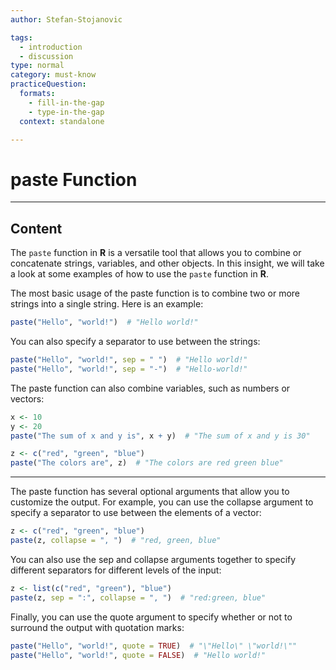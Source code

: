 ```yaml
---
author: Stefan-Stojanovic

tags:
  - introduction
  - discussion
type: normal
category: must-know
practiceQuestion:
  formats:
    - fill-in-the-gap
    - type-in-the-gap
  context: standalone

---
```


# paste Function

---

## Content

The `paste` function in **R** is a versatile tool that allows you to combine or concatenate strings, variables, and other objects. In this insight, we will take a look at some examples of how to use the `paste` function in **R**.

The most basic usage of the paste function is to combine two or more strings into a single string. Here is an example:
```r
paste("Hello", "world!")  # "Hello world!"
```

You can also specify a separator to use between the strings:
```r
paste("Hello", "world!", sep = " ")  # "Hello world!"
paste("Hello", "world!", sep = "-")  # "Hello-world!"
```

The paste function can also combine variables, such as numbers or vectors:
```r
x <- 10
y <- 20
paste("The sum of x and y is", x + y)  # "The sum of x and y is 30"

z <- c("red", "green", "blue")
paste("The colors are", z)  # "The colors are red green blue"
```




-------------------------------------
The paste function has several optional arguments that allow you to customize the output. For example, you can use the collapse argument to specify a separator to use between the elements of a vector:
```r
z <- c("red", "green", "blue")
paste(z, collapse = ", ")  # "red, green, blue"
```

You can also use the sep and collapse arguments together to specify different separators for different levels of the input:
```r
z <- list(c("red", "green"), "blue")
paste(z, sep = ":", collapse = ", ")  # "red:green, blue"
```

Finally, you can use the quote argument to specify whether or not to surround the output with quotation marks:


```r
paste("Hello", "world!", quote = TRUE)  # "\"Hello\" \"world!\""
paste("Hello", "world!", quote = FALSE)  # "Hello world!"
```







